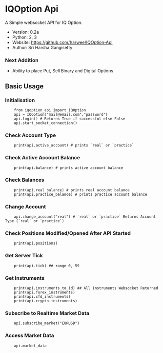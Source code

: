 

# IQOption Api


A Simple websocket API for IQ Option.



* Version: 0.2a
* Python: 2, 3
* Website: https://github.com/harwee/IQOption-Api
* Author: Sri Harsha Gangisetty

### Next Addition
* Ability to place Put, Sell Binary and Digital Options

## Basic Usage

### Initialisation
        from iqoption_api import IQOption
        api = IQOption("mail@email.com","password")
        api.login() # Returns True if successful else False
        api.start_socket_connection()

### Check Account Type

        print(api.active_account) # prints `real` or `practice`

### Check Active Account Balance
        print(api.balance) # prints active account balance

### Check Balances
        print(api.real_balance) # prints real account balance
        print(api.practice_balance) # prints practice account balance

### Change Account
        api.change_account("real") # `real` or `practice` Returns Account Type (`real` or `practice`)


### Check Positions Modified/Opened After API Started
        print(api.positions)  

### Get Server Tick
        print(api.tick) ## range 0, 59

### Get Instruments
        print(api.instruments_to_id) ## All Instruments Websocket Returned
        print(api.forex_instruments)
        print(api.cfd_instruments)
        print(api.crypto_instruments)

### Subscribe to Realtime Market Data
        api.subscribe_market("EURUSD")

### Access Market Data
        api.market_data
